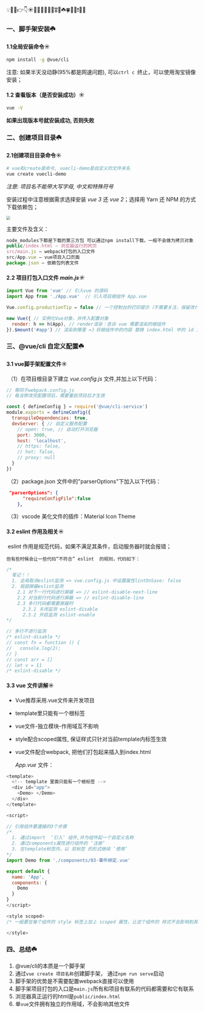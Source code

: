 💡🚀🤟👉👇☀️🍉🍍🍇🍓🥕🍭🎖️🎁☘️🍀💯🔆❗🔥🚩

### 一、脚手架安装☘️

#### 	1.1全局安装命令☀️

```bash
npm install -g @vue/cli
```

注意: 如果半天没动静(95%都是网速问题), 可以`ctrl c `终止，可以使用淘宝镜像安装；

#### 	1.2 查看版本（是否安装成功）☀️

```bash
vue -V
```

**如果出现版本号就安装成功, 否则失败**

### 二、创建项目目录☘️

#### 	2.1创建项目目录命令☀️

```bash
# vue和create是命令, vuecli-demo是自定义的文件夹名
vue create vuecli-demo
```

*注意: 项目名不能带大写字母, 中文和特殊符号*

安装过程中注意根据需求选择安装 *vue 3* 还 *vue 2*；选择用 Yarn 还 NPM 的方式下载依赖包；

<img src="D:\个人博客\blog\docs\vue\imgs\项目包文件夹讲解.png" style="zoom:60%;" />

主要文件及含义：

```js
node_modules下都是下载的第三方包 可以通过npm install下载，一般不会做为拷贝对象
public/index.html – 浏览器运行的网页
src/main.js – webpack打包的入口文件
src/App.vue – vue项目入口页面
package.json – 依赖包列表文件
```

#### 2.2 项目打包入口文件 *main.js☀️*

```js
import Vue from 'vue' // 引入vue 的源码
import App from './App.vue'  // 引入项目根组件 App.vue

Vue.config.productionTip = false // 一个控制台的打印提示（不需要关注，保留改代码即可）

new Vue({ // 实例化Vue对象，并传入配置对象
  render: h => h(App), // render渲染：告诉 vue 需要渲染的根组件
}).$mount('#app') // 渲染到哪里 =》将根组件中的内容 替换 index.html 中的 id 为 app 的标签
```

### 三、@vue/cli 自定义配置☘️

#### 3.1 vue脚手架配置文件☀️

​	（1）在项目根目录下建立 *vue.config.js* 文件,并加上以下代码：

```js
// 等同于webpack.config.js
// 每当修改完配置项后，需要重启项目后才生效

const { defineConfig } = require('@vue/cli-service')
module.exports = defineConfig({
  transpileDependencies: true,
  devServer: { // 自定义服务配置
    // open: true, // 自动打开浏览器
    port: 3000,
    host: 'localhost',
    // https: false,
    // hot: false,
    // proxy: null
  }
})
```

​	（2）package.json 文件中的"parserOptions"下加入以下代码：

```json
 "parserOptions": {
      "requireConfigFile":false
    },
```

​	（3）vscode 美化文件的插件：Material Icon Theme



#### 3.2 eslint 作用及相关☀️

​	eslint 作用是规范代码，如果不满足其条件，启动服务器时就会报错；

 	但有些时候会让一些代码“不符合” eslint  的规则，代码如下：

```js
/* 
  笔记！！
  1. 全局取消eslint监测 => vue.config.js 中设置属性lintOnSave: false
  2. 局部屏蔽eslint监测
    2.1 对下一行代码进行屏蔽 => // eslint-disable-next-line
    2.2 对当前行代码进行屏蔽 => // eslint-disable-line
    2.3 多行代码都需要屏蔽时
      2.3.1 关闭监测 eslint-disable
      2.3.2 开启监测 eslint-enable
*/

// 多行不进行监测
/* eslint-disable */
// const fn = function () {
//   console.log(2);
// }
// const arr = []
// let v = 11
/* eslint-disable */
```



#### 3.3 vue 文件讲解☀️

- Vue推荐采用.vue文件来开发项目

- template里只能有一个根标签

- vue文件-独立模块-作用域互不影响

- style配合scoped属性, 保证样式只针对当前template内标签生效

- vue文件配合webpack, 把他们打包起来插入到index.html

  *App.vue* 文件：

```js
<template>
  <!-- template 里面只能有一个根标签 -->
  <div id="app"> 
    <Demo> </Demo>
  </div>
</template>

<script>

// 引用组件要遵循的3个步骤
/* 
  1. 通过import  ‘引入’ 组件,并为组件起一个自定义名称
  2. 通过components属性进行组件的 ‘注册’
  3. 在template标签内，以 双标签 的形式继续 ‘使用’
*/
import Demo from './components/03-事件绑定.vue'

export default {
  name: 'App',
  components: {
    Demo
  }
}
</script>

<style scoped>
/* 一般要在每个组件的 style 标签上加上 scoped 属性，让这个组件的 样式不会影响到其他组件的样式； */

</style>
```



### 四、总结☘️

1. @vue/cli的本质是一个脚手架
2. 通过`vue create 项目名称`创建脚手架， 通过`npm run serve`启动
3. 脚手架的优势是不需要配置webpack直接可以使用
4. 脚手架项目打包的入口是`main.js`所有和项目有联系的代码都需要和它有联系
5. 浏览器真正运行的html是`public/index.html`
6. 单`vue`文件拥有独立的作用域，不会影响其他文件











